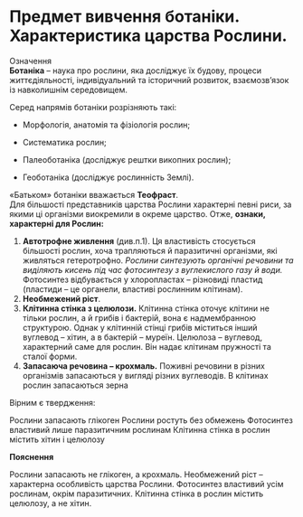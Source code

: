 Предмет вивчення ботаніки. Характеристика царства Рослини.
==========================================================

<div class="eoz-wrap">
<span class="eoz">Означення</span>
<div class="eoz-text">
<b>Ботанiка</b> – наука про рослини, яка дослiджує їх будову, процеси
життєдiяльностi, iндивiдуальний та iсторичний розвиток, взаємозв’язок iз навколишнiм середовищем.
</div>
</div>

Серед напрямів ботаніки розрізняють такі:

-   Морфологія, анатомія та фізіологія рослин;

-   Систематика рослин;

-   Палеоботаніка (досліджує рештки викопних рослин);

-   Геоботаніка (досліджує рослинність Землі).

«Батьком» ботаніки вважається **Теофраст**.<br/>
Для більшості представників царства Рослини характерні певні риси, за
якими ці організми виокремили в окреме царство. Отже, **ознаки,
характерні для Рослин:**

1.  **Автотрофне живлення** (див.п.1). Ця властивість стосується більшості рослин, хоча
    трапляються й паразитичні організми, які живляться гетеротрофно.
    *Рослини синтезують органічні речовини та виділяють кисень під час
    фотосинтезу з вуглекислого газу й води.* Фотосинтез відбувається у
    хлоропластах – різновиді пластид (пластиди – це органели, властиві
    рослинним клітинам).
2.  **Необмежений ріст**.
3.  **Клітинна стінка з целюлози.** Клітинна стінка оточує клітини не тільки рослин, а й грибів і
    бактерій, вона є надмембранною структурою. Однак у клітинній стінці
    грибів міститься інший вуглевод – хітин, а в бактерій – муреїн.
    Целюлоза – вуглевод, характерний саме для рослин. Він надає клітинам
    пружності та сталої форми.
4.  **Запасаюча речовина – крохмаль.** Поживні речовини в різних організмів запасаються у вигляді різних
    вуглеводів. В клітинах рослин запасаються зерна

<!--
<div>
{% modalYoutube %}https://www.youtube.com/embed/OQJSRqhJ-Ow|
<img class="shake" src="../Oval 1.png" width="100"/>
|<a href="https://study.ed-era.com/courses/EdEra/B101/03.11.2014/about?_ga=1.41955744.469818367.1423866830"><button class="but">Переглянути курс!</button></a>{% endmodalYoutube %}
</div>
-->

<quiz correctLabel="correct!" incorrectLabel="incorrect!" checkLabel="check ansert">
    <question text="">
        <p>Вірним є твердження:</p>
        <answer>Рослини запасають глікоген</answer>
        <answer correct>Рослини ростуть без обмежень </answer>
        <answer>Фотосинтез властивий лише паразитичним рослинам</answer>
        <answer>Клітинна стінка в рослин містить хітин і целюлозу</answer>
    <explanation>
    <p><b>Пояснення</b></p>
    Рослини запасають не глікоген, а крохмаль. Необмежений ріст – характерна особливість царства Рослини. Фотосинтез властивий усім рослинам, окрім паразитичних. Клітинна стінка в рослин містить целюлозу, а не хітин.</explanation>
    </question>
</quiz>
